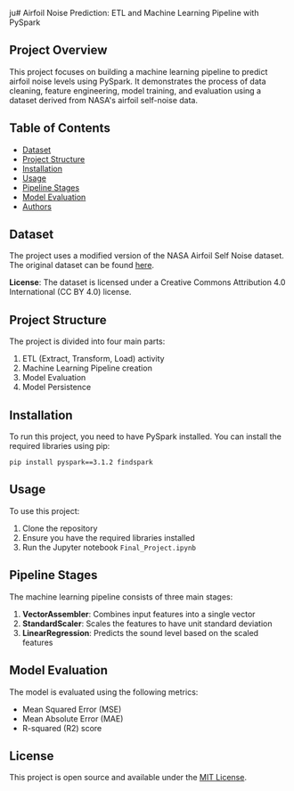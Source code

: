 ju# Airfoil Noise Prediction: ETL and Machine Learning Pipeline with PySpark

## Project Overview

This project focuses on building a machine learning pipeline to predict airfoil noise levels using PySpark. It demonstrates the process of data cleaning, feature engineering, model training, and evaluation using a dataset derived from NASA's airfoil self-noise data.

## Table of Contents

- [Dataset](#dataset)
- [Project Structure](#project-structure)
- [Installation](#installation)
- [Usage](#usage)
- [Pipeline Stages](#pipeline-stages)
- [Model Evaluation](#model-evaluation)
- [Authors](#authors)

## Dataset

The project uses a modified version of the NASA Airfoil Self Noise dataset. The original dataset can be found [here](https://archive.ics.uci.edu/dataset/291/airfoil+self+noise).

**License**: The dataset is licensed under a Creative Commons Attribution 4.0 International (CC BY 4.0) license.

## Project Structure

The project is divided into four main parts:

1. ETL (Extract, Transform, Load) activity
2. Machine Learning Pipeline creation
3. Model Evaluation
4. Model Persistence

## Installation

To run this project, you need to have PySpark installed. You can install the required libraries using pip:

```
pip install pyspark==3.1.2 findspark
```

## Usage

To use this project:

1. Clone the repository
2. Ensure you have the required libraries installed
3. Run the Jupyter notebook `Final_Project.ipynb`

## Pipeline Stages

The machine learning pipeline consists of three main stages:

1. **VectorAssembler**: Combines input features into a single vector
2. **StandardScaler**: Scales the features to have unit standard deviation
3. **LinearRegression**: Predicts the sound level based on the scaled features

## Model Evaluation

The model is evaluated using the following metrics:

- Mean Squared Error (MSE)
- Mean Absolute Error (MAE)
- R-squared (R2) score



## License

This project is open source and available under the [MIT License](LICENSE).
